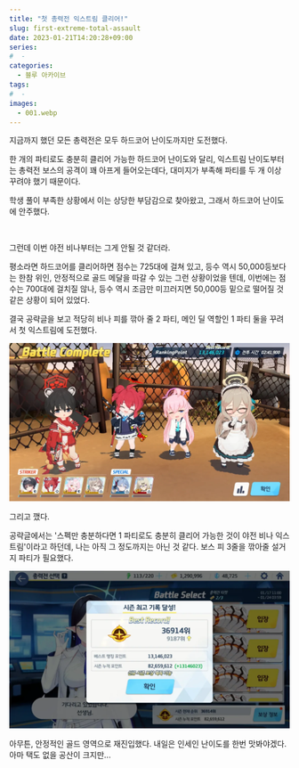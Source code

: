 ```yaml
---
title: "첫 총력전 익스트림 클리어!"
slug: first-extreme-total-assault
date: 2023-01-21T14:20:28+09:00
series:
#  - 
categories:
  - 블루 아카이브
tags:
#  - 
images:
  - 001.webp
---
```


지금까지 했던 모든 총력전은 모두 하드코어 난이도까지만 도전했다.

한 개의 파티로도 충분히 클리어 가능한 하드코어 난이도와 달리, 익스트림 난이도부터는 총력전 보스의 공격이 꽤 아프게 들어오는데다, 대미지가 부족해 파티를 두 개 이상 꾸려야 했기 때문이다.

학생 풀이 부족한 상황에서 이는 상당한 부담감으로 찾아왔고, 그래서 하드코어 난이도에 안주했다.

&nbsp;

그런데 이번 야전 비나부터는 그게 안될 것 같더라.

평소라면 하드코어를 클리어하면 점수는 725대에 걸쳐 있고, 등수 역시 50,000등보다는 한참 위인, 안정적으로 골드 메달을 따갈 수 있는 그런 상황이었을 텐데, 이번에는 점수는 700대에 걸치질 않나, 등수 역시 조금만 미끄러지면 50,000등 밑으로 떨어질 것 같은 상황이 되어 있었다.

결국 공략글을 보고 적당히 비나 피를 깎아 줄 2 파티, 메인 딜 역할인 1 파티 둘을 꾸려서 첫 익스트림에 도전했다.

![](001.webp)

그리고 깼다.

공략글에서는 '스펙만 충분하다면 1 파티로도 충분히 클리어 가능한 것이 야전 비나 익스트림'이라고 하던데, 나는 아직 그 정도까지는 아닌 것 같다. 보스 피 3줄을 깎아줄 설거지 파티가 필요했다.

![](002.webp)

아무튼, 안정적인 골드 영역으로 재진입했다. 내일은 인세인 난이도를 한번 맛봐야겠다. 아마 택도 없을 공산이 크지만...
